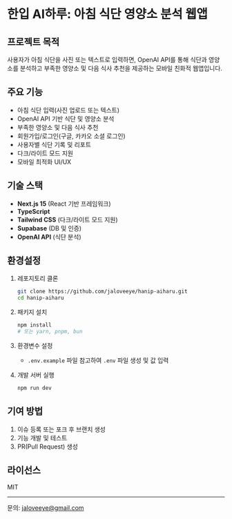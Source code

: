 # 한입 AI하루: 아침 식단 영양소 분석 웹앱

## 프로젝트 목적

사용자가 아침 식단을 사진 또는 텍스트로 입력하면, OpenAI API를 통해 식단과 영양소를 분석하고 부족한 영양소 및 다음 식사 추천을 제공하는 모바일 친화적 웹앱입니다.

## 주요 기능

- 아침 식단 입력(사진 업로드 또는 텍스트)
- OpenAI API 기반 식단 및 영양소 분석
- 부족한 영양소 및 다음 식사 추천
- 회원가입/로그인(구글, 카카오 소셜 로그인)
- 사용자별 식단 기록 및 리포트
- 다크/라이트 모드 지원
- 모바일 최적화 UI/UX

## 기술 스택

- **Next.js 15** (React 기반 프레임워크)
- **TypeScript**
- **Tailwind CSS** (다크/라이트 모드 지원)
- **Supabase** (DB 및 인증)
- **OpenAI API** (식단 분석)

## 환경설정

1. 레포지토리 클론

   ```bash
   git clone https://github.com/jaloveeye/hanip-aiharu.git
   cd hanip-aiharu
   ```

2. 패키지 설치

   ```bash
   npm install
   # 또는 yarn, pnpm, bun
   ```

3. 환경변수 설정
   - `.env.example` 파일 참고하여 `.env` 파일 생성 및 값 입력

4. 개발 서버 실행

   ```bash
   npm run dev
   ```

## 기여 방법

1. 이슈 등록 또는 포크 후 브랜치 생성
2. 기능 개발 및 테스트
3. PR(Pull Request) 생성

## 라이선스

MIT

---
문의: <jaloveeye@gmail.com>
